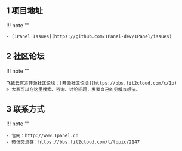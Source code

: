 ## 1 项目地址

!!! note ""

    - [1Panel Issues](https://github.com/1Panel-dev/1Panel/issues)

## 2 社区论坛

!!! note ""

    飞致云官方开源社区论坛：[开源社区论坛](https://bbs.fit2cloud.com/c/1p)
    > 大家可以在这里搜索、咨询、讨论问题，发表自己的见解与想法。
    
## 3 联系方式

!!! note ""

    - 官网：http://www.1panel.cn
    - 微信交流群：https://bbs.fit2cloud.com/t/topic/2147
